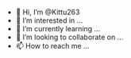 - 👋 Hi, I’m @Kittu263
- 👀 I’m interested in ...
- 🌱 I’m currently learning ...
- 💞️ I’m looking to collaborate on ...
- 📫 How to reach me ...

<!---
Kittu263/Kittu263 is a ✨ special ✨ repository because its `README.md` (this file) appears on your GitHub profile.
You can click the Preview link to take a look at your changes.
--->

